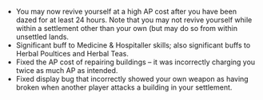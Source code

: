 * You may now revive yourself at a high AP cost after you have been dazed for at least 24 hours. Note that you may not revive yourself while within a settlement other than your own (but may do so from within unsettled lands.
* Significant buff to Medicine & Hospitaller skills; also significant buffs to Herbal Poultices and Herbal Teas.
* Fixed the AP cost of repairing buildings – it was incorrectly charging you twice as much AP as intended.
* Fixed display bug that incorrectly showed your own weapon as having broken when another player attacks a building in your settlement.
